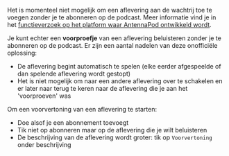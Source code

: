 Het is momenteel niet mogelijk om een aflevering aan de wachtrij toe te voegen zonder je te abonneren op de podcast. Meer informatie vind je in het [functieverzoek op het platform waar AntennaPod ontwikkeld wordt](https://github.com/AntennaPod/AntennaPod/issues/4710).

Je kunt echter een **voorproefje** van een aflevering beluisteren zonder je te abonneren op de podcast. Er zijn een aantal nadelen van deze onofficiële oplossing:

- De aflevering begint automatisch te spelen (elke eerder afgespeelde of dan spelende aflevering wordt gestopt)
- Het is niet mogelijk om naar een andere aflevering over te schakelen en er later naar terug te keren naar de aflevering die je aan het 'voorproeven' was

Om een voorvertoning van een aflevering te starten:

- Doe alsof je een abonnement toevoegt
- Tik niet op abonneren maar op de aflevering die je wilt beluisteren
- De beschrijving van de aflevering wordt groter: tik op `Voorvertoning` onder beschrijving
